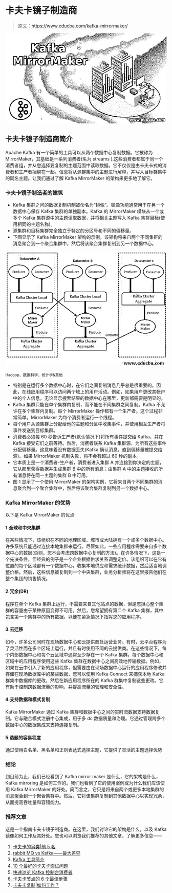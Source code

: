 # 卡夫卡镜子制造商

> 原文：<https://www.educba.com/kafka-mirrormaker/>

![Kafka MirrorMaker](img/9f1b89ab4e64bc8bbe1f907ca70a3701.png "Kafka MirrorMaker")



## 卡夫卡镜子制造商简介

Apache Kafka 有一个简单的工具可以从两个数据中心复制数据。它被称为 MirrorMaker，其基础是一系列消费者(名为 streams ),这些消费者都属于同一个消费者组，并从您选择要复制的主题范围中读取数据。它不仅仅是由卡夫卡式的消费者和生产者捆绑在一起。信息将从源群集中的主题进行解释，并写入目标群集中的同名主题。让我们通过了解 Kafka MirrorMaker 的架构来更多地了解它。

### 卡夫卡镜子制造者的建筑

*   Kafka 集群之间的数据复制机制被命名为“镜像”。镜像功能通常用于在另一个数据中心保存 Kafka 集群的单独副本。Kafka 的 MirrorMaker 模块从一个或多个 Kafka 集群源中的主题读取数据，并将相关主题写入 Kafka 集群目标(使用相同的主题名称)。
*   源集群和目标集群完全独立于特定的分区号和不同的偏移量。
*   下图显示了 Kafka MirrorMaker 架构的示例，该架构将来自两个不同集群的消息聚合到一个聚合集群中，然后将该聚合集群复制到另一个数据中心。

![Kafka MirrorMaker Architecture](img/460e04a0b7ef3a9d5451681b78cc49c0.png "Kafka MirrorMaker Architecture")



<small>Hadoop、数据科学、统计学&其他</small>

*   特别是在运行多个数据中心时，在它们之间复制消息几乎总是很重要的。因此，在线应用程序可以访问两个域上的用户活动。例如，如果用户更改其帐户中的个人信息，无论显示搜索结果的数据中心在哪里，更新都需要是明显的。
*   Kafka 集群只能在单个集群内复制，而不能在不同集群之间复制。Kafka 不允许在多个集群内复制。每个 MirrorMaker 操作都有一个生产者。这个过程非常简单。MirrorMaker 为每个消费者运行一个线程。
*   每个用户从源集群上分配给他的主题和分区中收集事件，并使用相互生产者将事件发送到目标集群。
*   消费者必须每 60 秒告诉生产者(默认情况下)将所有事件提交给 Kafka，并在 Kafka 接受它们之前等待。然后，消费者联系 Kafka 集群源，为所有这些事件分配偏移量。这意味着没有数据丢失(Kafka 确认消息，直到偏移量被提交给源)。如果 MirrorMaker 机制失败，将不会有超过 60 秒的副本。
*   它本质上是一个消费者-生产者，消费者进入集群 A 并连接到你决定的主题，它从那里获得数据并生成集群 B 中的所有消息；由集群 A 中的主题接收的所有消息将在同一主题的集群 B 中可用。
*   图 1 显示了一个使用 MirrorMaker 的架构实例，它将来自两个不同集群的消息聚合到一个聚合集群中，然后将该聚合集群复制到另一个数据中心。

### Kafka MirrorMaker 的优势

以下是 Kafka MirrorMaker 的优点:

#### 1.全球和中央集群

在某些情况下，该组织在不同的地理区域、城市或大陆拥有一个或多个数据中心。许多系统只能通过连接本地集群来运行。尽管如此，一些应用程序需要来自多个数据中心的数据(否则，您不会考虑跨数据中心复制的方法)。在许多情况下，这是一个先决条件，但经典的例子是一个企业根据供求关系调整定价。该组织可以在它有位置的每个区域都有一个数据中心，收集本地供应和需求统计数据，然后适当地调整价格。然后，这些信息被复制到一个中央集群，业务分析师将在这里报告他们在整个集团的销售情况。

#### 2.冗余(DR)

程序在单个 Kafka 集群上运行，不需要来自其他站点的数据，但是您担心整个集群的容量由于某种原因变得不可用。然后，您希望拥有第二个 Kafka 集群，其中包含第一个集群中的所有数据，以便在紧急情况下指挥您的应用程序。

#### 3.云迁移

如今，许多公司同时在现场数据中心和云提供商处运营业务。有时，云平台程序为了灵活性而在多个区域上运行，并且有时使用不同的云提供商。在这些情况下，每个内部数据中心和每个云区域中通常至少存在一个 Kafka 集群。每个数据中心和区域中的应用程序使用这些 Kafka 集群在数据中心之间高效地传输数据。例如，如果在云中引入了新的应用程序，但需要由在现场数据中心运行的应用程序修改并存储在现场数据库中的某些数据，您可以使用 Kafka Connect 来捕获本地 Kafka 群集中数据库的更改，然后在新应用程序所在的 Kafka 群集中复制这些更改。它有助于控制跨数据流量的影响，并提高流量的管理和安全性。

#### 4.支持数据和模式复制

Kafka MirrorMaker 通过 Kafka 集群和数据中心之间的实时流数据支持数据复制。它与融合模式注册中心集成，用于多 dc 数据质量和治理。它通过管理跨多个数据中心的数据集成来支持连接复制。

#### 5.选题的容易程度

通过使用白名单、黑名单和正则表达式选择主题，它提供了灵活的主题选择优势

### 结论

到目前为止，我们已经看到了 Kafka mirror maker 是什么，它的架构是什么，Kafka mirroring 是如何工作的。我们也看到了它的使用案例或为什么我们应该使用 Kafka MirrorMaker 的好处。简而言之，它只是将来自两个或更多本地集群的消息聚合到一个聚合集群中。然后，它将该集群复制到其他数据中心以实现冗余，从而提高吞吐量和容错能力。

### 推荐文章

这是一个指南卡夫卡镜子制造商。在这里，我们讨论它的架构是什么，以及 Kafka 镜像如何工作及其好处。您也可以浏览我们推荐的其他文章，了解更多信息——

1.  [卡夫卡的另类|前 5 名](https://www.educba.com/kafka-alternatives/)
2.  [rabbit MQ vs Kafka——最大差异](https://www.educba.com/rabbitmq-vs-kafka/)
3.  [Kafka 工具简介](https://www.educba.com/kafka-tools/)
4.  [10 个最好的卡夫卡面试问题](https://www.educba.com/kafka-interview-questions/)
5.  [快速浏览 Kafka 控制台消费者](https://www.educba.com/kafka-console-consumer/)
6.  [卡夫卡节点的 6 个最佳步骤](https://www.educba.com/kafka-node/)
7.  [卡夫卡复制|如何工作？](https://www.educba.com/kafka-replication/)





